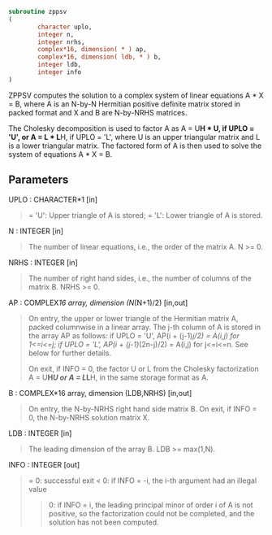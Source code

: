 ```fortran
subroutine zppsv
(
        character uplo,
        integer n,
        integer nrhs,
        complex*16, dimension( * ) ap,
        complex*16, dimension( ldb, * ) b,
        integer ldb,
        integer info
)
```

ZPPSV computes the solution to a complex system of linear equations
A * X = B,
where A is an N-by-N Hermitian positive definite matrix stored in
packed format and X and B are N-by-NRHS matrices.

The Cholesky decomposition is used to factor A as
A = U**H * U,  if UPLO = 'U', or
A = L * L**H,  if UPLO = 'L',
where U is an upper triangular matrix and L is a lower triangular
matrix.  The factored form of A is then used to solve the system of
equations A * X = B.

## Parameters
UPLO : CHARACTER*1 [in]
> = 'U':  Upper triangle of A is stored;
> = 'L':  Lower triangle of A is stored.

N : INTEGER [in]
> The number of linear equations, i.e., the order of the
> matrix A.  N >= 0.

NRHS : INTEGER [in]
> The number of right hand sides, i.e., the number of columns
> of the matrix B.  NRHS >= 0.

AP : COMPLEX*16 array, dimension (N*(N+1)/2) [in,out]
> On entry, the upper or lower triangle of the Hermitian matrix
> A, packed columnwise in a linear array.  The j-th column of A
> is stored in the array AP as follows:
> if UPLO = 'U', AP(i + (j-1)*j/2) = A(i,j) for 1<=i<=j;
> if UPLO = 'L', AP(i + (j-1)*(2n-j)/2) = A(i,j) for j<=i<=n.
> See below for further details.
> 
> On exit, if INFO = 0, the factor U or L from the Cholesky
> factorization A = U**H*U or A = L*L**H, in the same storage
> format as A.

B : COMPLEX*16 array, dimension (LDB,NRHS) [in,out]
> On entry, the N-by-NRHS right hand side matrix B.
> On exit, if INFO = 0, the N-by-NRHS solution matrix X.

LDB : INTEGER [in]
> The leading dimension of the array B.  LDB >= max(1,N).

INFO : INTEGER [out]
> = 0:  successful exit
> < 0:  if INFO = -i, the i-th argument had an illegal value
> > 0:  if INFO = i, the leading principal minor of order i
> of A is not positive, so the factorization could not
> be completed, and the solution has not been computed.
